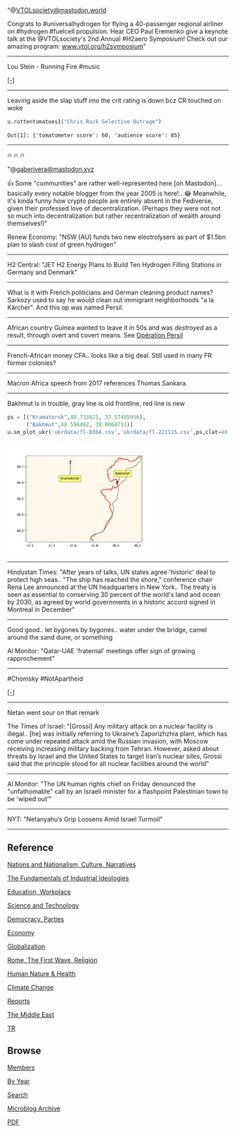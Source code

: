 
"@VTOLsociety@mastodon.world

Congrats to \#universalhydrogen for flying a 40-passenger regional
airliner on \#hydrogen \#fuelcell propulsion. Hear CEO Paul Eremenko
give a keynote talk at the @VTOLsociety's 2nd Annual #H2aero
Symposium! Check out our amazing program: www.vtol.org/h2symposium"

---

Lou Stein - Running Fire \#music

[[-]](https://youtu.be/vB1ylrtdhhA)

---

Leaving aside the slap stuff imo the crit rating is down bcz CR touched on woke

```python
u.rottentomatoes1("Chris Rock Selective Outrage")
```

```text
Out[1]: {'tomatometer score': 60, 'audience score': 85}
```

---

🔥 🔥 🔥 

"@gaberivera@mastodon.xyz

👍 Some "communities" are rather well-represented here [on
Mastodon]... basically every notable blogger from the year 2005 is
here!.. 😂 Meanwhile, it's kinda funny how crypto people are entirely
absent in the Fediverse, given their professed love of
decentralization. (Perhaps they were not not so much into
decentralization but rather recentralization of wealth around
themselves!)"


Renew Economy: "NSW [AU] funds two new electrolysers as part of $1.5bn
plan to slash cost of green hydrogen"

---

H2 Central: "JET H2 Energy Plans to Build Ten Hydrogen Filling
Stations in Germany and Denmark"

---

What is it with French politicians and German cleaning product names?
Sarkozy used to say he would clean out immigrant neighborhoods "a la
Kärcher". And this op was named Persil.

---

African country Guinea wanted to leave it in 50s and was *destroyed*
as a result, through overt and covert means. See [Opération Persil](https://en.wikipedia.org/wiki/Op%C3%A9ration_Persil)

---

French-African money CFA.. looks like a big deal. Still used in many
FR former colonies?

---

Macron Africa speech from 2017 references Thomas Sankara. 

---

Bakhmut is in trouble, gray line is old frontline, red line is new

```python
ps = [("Kramatorsk",48.733821, 37.57405056),
      ("Bakhmut",48.596402, 38.0060731)]
u.sm_plot_ukr('ukrdata/fl-0304.csv','ukrdata/fl-221115.csv',ps,clat=48.5,clon=37.7,zoom=0.06)
```

<img width='340' src='mbl/2023/ukr-2.jpg'/> 

---

Hindustan Times: "After years of talks, UN states agree 'historic'
deal to protect high seas.. "The ship has reached the shore,"
conference chair Rena Lee announced at the UN headquarters in New
York.. The treaty is seen as essential to conserving 30 percent of the
world's land and ocean by 2030, as agreed by world governments in a
historic accord signed in Montreal in December"

---

Good good.. let bygones by bygones.. water under the bridge, camel
around the sand dune, or something 

Al Monitor: "Qatar-UAE 'fraternal' meetings offer sign of growing rapprochement"

---

\#Chomsky \#NotApartheid

[[-]](https://youtu.be/tMp3LyOTcEU?t=62)

---

Netan went sour on that remark

The Times of Israel: "[Grossi] Any military attack on a nuclear
facility is illegal.. [he] was initially referring to Ukraine’s
Zaporizhzhia plant, which has come under repeated attack amid the
Russian invasion, with Moscow receiving increasing military backing
from Tehran. However, asked about threats by Israel and the United
States to target Iran’s nuclear sites, Grossi said that the principle
stood for all nuclear facilities around the world"

---

Al Monitor: "The UN human rights chief on Friday denounced the
"unfathomable" call by an Israeli minister for a flashpoint
Palestinian town to be 'wiped out'"

---

NYT: "Netanyahu’s Grip Loosens Amid Israel Turmoil"

---

## Reference

[Nations and Nationalism, Culture, Narratives](0119/2013/02/nations-and-nationalism.html)

[The Fundamentals of Industrial Ideologies](0119/2011/04/fundamentals-of-industrial-ideologies.html)

[Education, Workplace](0119/2017/09/education-workplace.html)

[Science and Technology](0119/2018/09/science-technology.html)

[Democracy, Parties](0119/2016/11/democracy.html)

[Economy](2021/01/economy.html)

[Globalization](0119/2018/09/globalization.html)

[Rome, The First Wave, Religion](0119/2017/12/rome.html)

[Human Nature & Health](2020/07/human-nature.html)

[Climate Change](2022/01/climate.html)

[Reports](2021/01/reports.html)

[The Middle East](0119/2019/07/middleeast.html)

[TR](../tr)

## Browse

[Members](2022/08/members.html)

[By Year](years.html)

[Search](search.html)

[Microblog Archive](mbl/index.html)

[PDF](https://drive.google.com/uc?export=view&id=1FSi-1MnqXVq_PVTEXzzflwN8-7h92N_R)
